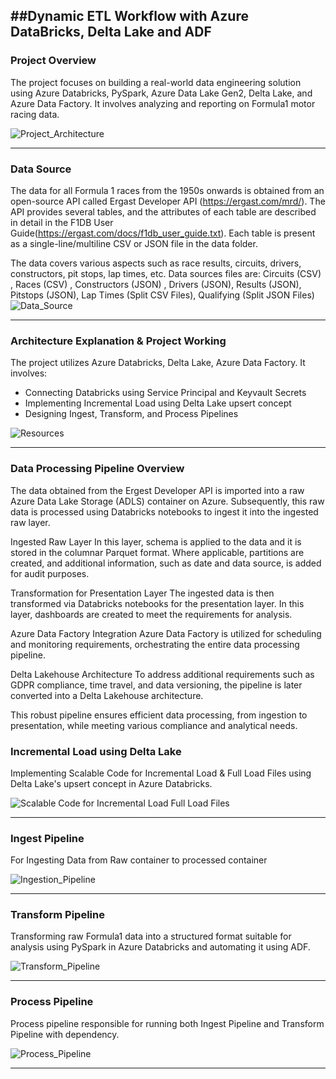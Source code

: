 ##Dynamic ETL Workflow with Azure DataBricks, Delta Lake and ADF
---

### Project Overview

The project focuses on building a real-world data engineering solution using Azure Databricks, PySpark, Azure Data Lake Gen2, Delta Lake, and Azure Data Factory. It involves analyzing and reporting on Formula1 motor racing data.

![Project_Architecture](https://github.com/sameerhussai230/Dynamic_ETL_Workflow_with_Azure_DataBricks_Delta_Lake_and_ADF/assets/85198601/dccb148d-5846-4791-8863-be1ce68bcffa)

---

### Data Source

The data for all Formula 1 races from the 1950s onwards is obtained from an open-source API called Ergast Developer API (https://ergast.com/mrd/). The API provides several tables, and the attributes of each table are described in detail in the F1DB User Guide(https://ergast.com/docs/f1db_user_guide.txt). Each table is present as a single-line/multiline CSV or JSON file in the data folder.
 
The data covers various aspects such as race results, circuits, drivers, constructors, pit stops, lap times, etc. Data sources files are: Circuits (CSV) , Races (CSV) , Constructors (JSON) , Drivers (JSON), Results (JSON), Pitstops (JSON), Lap Times (Split CSV Files), Qualifying (Split JSON Files)
![Data_Source](https://github.com/sameerhussai230/Dynamic_ETL_Workflow_with_Azure_DataBricks_Delta_Lake_and_ADF/assets/85198601/f3aebe6f-ccb4-454c-9d80-0b085bf40312)

---

### Architecture Explanation & Project Working

The project utilizes Azure Databricks, Delta Lake, Azure Data Factory. It involves:

- Connecting Databricks using Service Principal and Keyvault Secrets
- Implementing Incremental Load using Delta Lake upsert concept
- Designing Ingest, Transform, and Process Pipelines

![Resources](https://github.com/sameerhussai230/Dynamic_ETL_Workflow_with_Azure_DataBricks_Delta_Lake_and_ADF/assets/85198601/9493e342-77ab-4052-a813-d7a3dcdea899)

---

###  Data Processing Pipeline Overview

The data obtained from the Ergest Developer API is imported into a raw Azure Data Lake Storage (ADLS) container on Azure. Subsequently, this raw data is processed using Databricks notebooks to ingest it into the ingested raw layer.

Ingested Raw Layer
In this layer, schema is applied to the data and it is stored in the columnar Parquet format. Where applicable, partitions are created, and additional information, such as date and data source, is added for audit purposes.

Transformation for Presentation Layer
The ingested data is then transformed via Databricks notebooks for the presentation layer. In this layer, dashboards are created to meet the requirements for analysis.

Azure Data Factory Integration
Azure Data Factory is utilized for scheduling and monitoring requirements, orchestrating the entire data processing pipeline.

Delta Lakehouse Architecture
To address additional requirements such as GDPR compliance, time travel, and data versioning, the pipeline is later converted into a Delta Lakehouse architecture.

This robust pipeline ensures efficient data processing, from ingestion to presentation, while meeting various compliance and analytical needs.


### Incremental Load using Delta Lake

 Implementing Scalable Code for Incremental Load & Full Load Files using Delta Lake's upsert concept in Azure Databricks.

![Scalable Code for Incremental Load   Full Load Files](https://github.com/sameerhussai230/Dynamic_ETL_Workflow_with_Azure_DataBricks_Delta_Lake_and_ADF/assets/85198601/c7d57e7d-a33d-42b6-aba0-3f04f8b8a03a)

---

### Ingest Pipeline

For Ingesting Data from Raw container to processed container

![Ingestion_Pipeline](https://github.com/sameerhussai230/Dynamic_ETL_Workflow_with_Azure_DataBricks_Delta_Lake_and_ADF/assets/85198601/b842f382-66fc-4286-b81f-a78fedf7ef18)


---

### Transform Pipeline

 Transforming raw Formula1 data into a structured format suitable for analysis using PySpark in Azure Databricks and automating it using ADF.

![Transform_Pipeline](https://github.com/sameerhussai230/Dynamic_ETL_Workflow_with_Azure_DataBricks_Delta_Lake_and_ADF/assets/85198601/f64f203b-8d53-4783-8cc6-192243cc22f6)

---

### Process Pipeline

 Process pipeline responsible for running both Ingest Pipeline and Transform Pipeline with dependency.

![Process_Pipeline](https://github.com/sameerhussai230/Dynamic_ETL_Workflow_with_Azure_DataBricks_Delta_Lake_and_ADF/assets/85198601/dd0231a6-b2af-48c7-a607-0352ec947eac)

---

